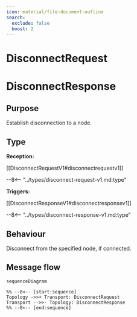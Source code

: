 ```yaml
---
icon: material/file-document-outline
search:
  exclude: false
  boost: 2
---
```


<div class="message" markdown>

# DisconnectRequest

# DisconnectResponse

## Purpose

<!-- --8<-- [start:purpose] -->
Establish disconnection to a node.
<!-- --8<-- [end:purpose] -->

## Type

<!-- --8<-- [start:type] -->
**Reception:**

[[DisconnectRequestV1#disconnectrequestv1]]

--8<-- "../types/disconnect-request-v1.md:type"

**Triggers:**

[[DisconnectResponseV1#disconnectresponsev1]]

--8<-- "../types/disconnect-response-v1.md:type"
<!-- --8<-- [end:type] -->

## Behaviour

Disconnect from the specified node, if connected.

## Message flow

<!-- --8<-- [start:messages] -->
```mermaid
sequenceDiagram

%% --8<-- [start:sequence]
Topology ->>+ Transport: DisconnectRequest
Transport -->>- Topology: DisconnectResponse
%% --8<-- [end:sequence]
```
<!-- --8<-- [end:messages] -->

</div>
